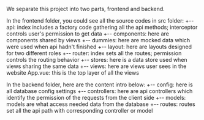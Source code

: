 We separate this project into two parts, frontend and backend.

In the frontend folder, you could see all the source codes in src folder:
+-- api: index includes a factory code gathering all the api methods; interceptor controls user's permission to get data
+-- components: here are components shared by views
+-- dummies: here are mocked data which were used when api hadn't finished
+-- layout: here are layouts designed for two different roles
+-- router: index sets all the routes; permission controls the routing behavior
+-- stores: here is a data store used when views sharing the same data
+-- views: here are views user sees in the website
App.vue: this is the top layer of all the views

In the backend folder, here are the content intro below:
+-- config: here is all database config settings
+-- controllers: here are api controllers which identify the permission of the requests from the client side
+-- models: models are what access needed data from the database
+-- routes: routes set all the api path with corresponding controller or model